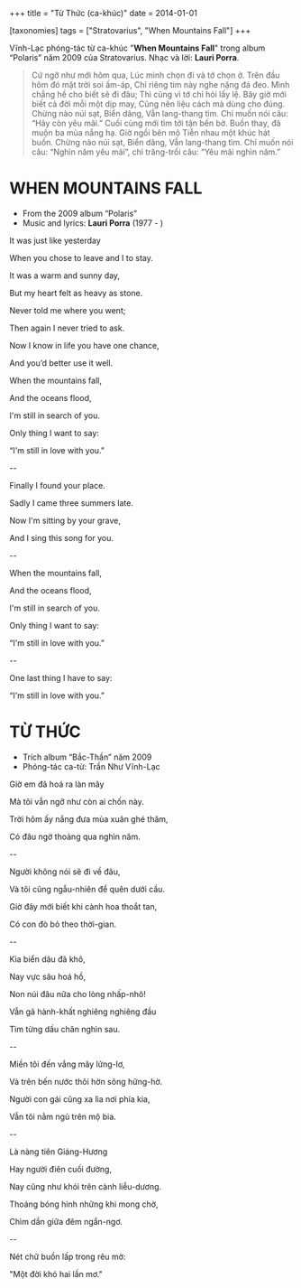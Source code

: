 +++
title = "Từ Thức (ca-khúc)"
date = 2014-01-01

[taxonomies]
tags = ["Stratovarius", "When Mountains Fall"]
+++

Vĩnh-Lạc phóng-tác từ ca-khúc "**When Mountains Fall**" trong album “Polaris” năm 2009 của Stratovarius.
Nhạc và lời: **Lauri Porra**.

> Cứ ngỡ như mới hôm qua, Lúc mình chọn đi và tớ chọn ở. Trên đầu hôm đó mặt trời soi ấm-áp, Chỉ riêng tim này nghe nặng đá đeo.
> Mình chẳng hề cho biết sẽ đi đâu; Thì cũng vì tớ chỉ hỏi lấy lệ. Bây giờ mới biết cả đời mỗi một dịp may, Cũng nên liệu cách mà dùng cho đúng.
> Chừng nào núi sạt, Biển dâng, Vẫn lang-thang tìm. Chỉ muốn nói câu: “Hãy còn yêu mãi.”
> Cuối cùng mới tìm tới tận bến bờ. Buồn thay, đã muộn ba mùa nắng hạ. Giờ ngồi bên mộ Tiễn nhau một khúc hát buồn.
> Chừng nào núi sạt, Biển dâng, Vẫn lang-thang tìm. Chỉ muốn nói câu: “Nghìn năm yêu mãi”, chỉ trăng-trối câu: “Yêu mãi nghìn năm.”

<!-- more -->

# WHEN MOUNTAINS FALL

* From the 2009 album “Polaris”
* Music and lyrics: **Lauri Porra** (1977 - )

It was just like yesterday

When you chose to leave and I to stay.

It was a warm and sunny day,

But my heart felt as heavy as stone.

Never told me where you went;

Then again I never tried to ask.

Now I know in life you have one chance,

And you’d better use it well.

When the mountains fall,

And the oceans flood,

I'm still in search of you.

Only thing I want to say:

“I'm still in love with you.”

--

Finally I found your place.

Sadly I came three summers late.

Now I'm sitting by your grave,

And I sing this song for you.

--

When the mountains fall,

And the oceans flood,

I'm still in search of you.

Only thing I want to say:

“I'm still in love with you.”

--

One last thing I have to say:

“I'm still in love with you.” 



# TỪ THỨC

* Trích album “Bắc-Thần” năm 2009
* Phóng-tác ca-từ: Trần Như Vĩnh-Lạc

Giờ em đã hoá ra làn mây 

Mà tôi vẫn ngỡ như còn ai chốn này. 

Trời hôm ấy nắng đưa mùa xuân ghé thăm, 

Có đâu ngờ thoảng qua nghìn năm. 

--

Người không nói sẽ đi về đâu, 

Và tôi cũng ngẫu-nhiên để quên dưới cầu. 

Giờ đây mới biết khi cành hoa thoắt tan, 

Có con đò bỏ theo thời-gian. 

--

Kìa biển dâu đã khô, 

Nay vực sâu hoá hồ, 

Non núi đâu nữa cho lòng nhấp-nhô! 

Vẫn gã hành-khất nghiêng nghiêng đầu 

Tìm từng dấu chân nghìn sau. 

--

Miền tôi đến vắng mây lửng-lơ, 

Và trên bến nước thôi hờn sông hững-hờ. 

Người con gái cũng xa lìa nơi phía kia,

Vẫn tôi nằm ngủ trên mộ bia. 

--

Là nàng tiên Giáng-Hương 

Hay người điên cuối đường, 

Nay cũng như khói trên cành liễu-dương.

Thoáng bóng hình những khi mong chờ, 

Chìm dần giữa đêm ngẩn-ngơ. 

--

Nét chữ buồn lấp trong rêu mờ: 

"Một đời khó hai lần mơ."
